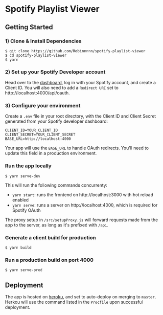 # Spotify Playlist Viewer

## Getting Started

### 1) Clone & Install Dependencies

```
$ git clone https://github.com/Robinnnnn/spotify-playlist-viewer
$ cd spotify-playlist-viewer
$ yarn
```

### 2) Set up your Spotify Developer account

Head over to the [dashboard](https://developer.spotify.com/dashboard), log in with your Spotify account, and create a Client ID. You will also need to add a `Redirect URI` set to http://localhost:4000/api/oauth. 

### 3) Configure your environment

Create a `.env` file in your root directory, with the Client ID and Client Secret generated from your Spotify developer dashboard:

```
CLIENT_ID=YOUR_CLIENT_ID
CLIENT_SECRET=YOUR_CLIENT_SECRET
BASE_URL=http://localhost:4000
```

Your app will use the `BASE_URL` to handle OAuth redirects. You'll need to update this field in a production environment.


### Run the app locally

```
$ yarn serve-dev
```

This will run the following commands concurrenty:
- `yarn start`: runs the frontend on http://localhost:3000 with hot reload enabled
- `yarn serve`: runs a server on http://localhost:4000, which is required for Spotify OAuth

The proxy setup in `/src/setupProxy.js` will forward requests made from the app to the server, as long as it's prefixed with `/api`. 

### Generate a client build for production

```
$ yarn build
```

### Run a production build on port 4000

```
$ yarn serve-prod
```

## Deployment

The app is hosted on [heroku](https://www.heroku.com/), and set to auto-deploy on merging to `master`. Herkou will use the command listed in the `Procfile` upon successful deployment.